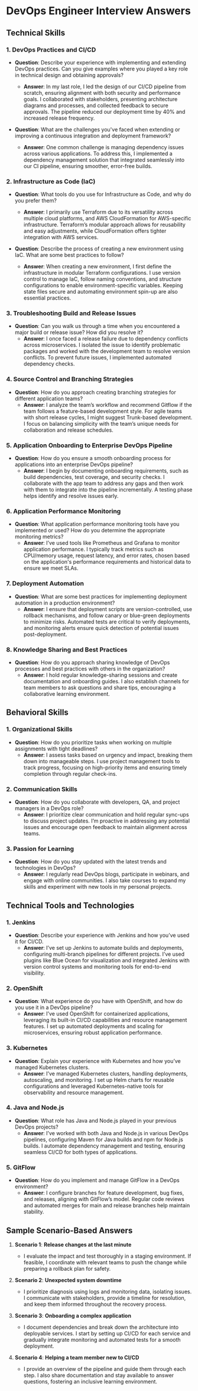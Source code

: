 # DevOps Engineer Interview Answers

## Technical Skills

### 1. DevOps Practices and CI/CD
- **Question**: Describe your experience with implementing and extending DevOps practices. Can you give examples where you played a key role in technical design and obtaining approvals?
  - **Answer**: In my last role, I led the design of our CI/CD pipeline from scratch, ensuring alignment with both security and performance goals. I collaborated with stakeholders, presenting architecture diagrams and processes, and collected feedback to secure approvals. The pipeline reduced our deployment time by 40% and increased release frequency.

- **Question**: What are the challenges you've faced when extending or improving a continuous integration and deployment framework?
  - **Answer**: One common challenge is managing dependency issues across various applications. To address this, I implemented a dependency management solution that integrated seamlessly into our CI pipeline, ensuring smoother, error-free builds.

### 2. Infrastructure as Code (IaC)
- **Question**: What tools do you use for Infrastructure as Code, and why do you prefer them?
  - **Answer**: I primarily use Terraform due to its versatility across multiple cloud platforms, and AWS CloudFormation for AWS-specific infrastructure. Terraform’s modular approach allows for reusability and easy adjustments, while CloudFormation offers tighter integration with AWS services.

- **Question**: Describe the process of creating a new environment using IaC. What are some best practices to follow?
  - **Answer**: When creating a new environment, I first define the infrastructure in modular Terraform configurations. I use version control to manage IaC, follow naming conventions, and structure configurations to enable environment-specific variables. Keeping state files secure and automating environment spin-up are also essential practices.

### 3. Troubleshooting Build and Release Issues
- **Question**: Can you walk us through a time when you encountered a major build or release issue? How did you resolve it?
  - **Answer**: I once faced a release failure due to dependency conflicts across microservices. I isolated the issue to identify problematic packages and worked with the development team to resolve version conflicts. To prevent future issues, I implemented automated dependency checks.

### 4. Source Control and Branching Strategies
- **Question**: How do you approach creating branching strategies for different application teams?
  - **Answer**: I analyze the team’s workflow and recommend Gitflow if the team follows a feature-based development style. For agile teams with short release cycles, I might suggest Trunk-based development. I focus on balancing simplicity with the team’s unique needs for collaboration and release schedules.

### 5. Application Onboarding to Enterprise DevOps Pipeline
- **Question**: How do you ensure a smooth onboarding process for applications into an enterprise DevOps pipeline?
  - **Answer**: I begin by documenting onboarding requirements, such as build dependencies, test coverage, and security checks. I collaborate with the app team to address any gaps and then work with them to integrate into the pipeline incrementally. A testing phase helps identify and resolve issues early.

### 6. Application Performance Monitoring
- **Question**: What application performance monitoring tools have you implemented or used? How do you determine the appropriate monitoring metrics?
  - **Answer**: I’ve used tools like Prometheus and Grafana to monitor application performance. I typically track metrics such as CPU/memory usage, request latency, and error rates, chosen based on the application's performance requirements and historical data to ensure we meet SLAs.

### 7. Deployment Automation
- **Question**: What are some best practices for implementing deployment automation in a production environment?
  - **Answer**: I ensure that deployment scripts are version-controlled, use rollback mechanisms, and follow canary or blue-green deployments to minimize risks. Automated tests are critical to verify deployments, and monitoring alerts ensure quick detection of potential issues post-deployment.

### 8. Knowledge Sharing and Best Practices
- **Question**: How do you approach sharing knowledge of DevOps processes and best practices with others in the organization?
  - **Answer**: I hold regular knowledge-sharing sessions and create documentation and onboarding guides. I also establish channels for team members to ask questions and share tips, encouraging a collaborative learning environment.

## Behavioral Skills

### 1. Organizational Skills
- **Question**: How do you prioritize tasks when working on multiple assignments with tight deadlines?
  - **Answer**: I assess tasks based on urgency and impact, breaking them down into manageable steps. I use project management tools to track progress, focusing on high-priority items and ensuring timely completion through regular check-ins.

### 2. Communication Skills
- **Question**: How do you collaborate with developers, QA, and project managers in a DevOps role?
  - **Answer**: I prioritize clear communication and hold regular sync-ups to discuss project updates. I’m proactive in addressing any potential issues and encourage open feedback to maintain alignment across teams.

### 3. Passion for Learning
- **Question**: How do you stay updated with the latest trends and technologies in DevOps?
  - **Answer**: I regularly read DevOps blogs, participate in webinars, and engage with online communities. I also take courses to expand my skills and experiment with new tools in my personal projects.

## Technical Tools and Technologies

### 1. Jenkins
- **Question**: Describe your experience with Jenkins and how you’ve used it for CI/CD.
  - **Answer**: I’ve set up Jenkins to automate builds and deployments, configuring multi-branch pipelines for different projects. I’ve used plugins like Blue Ocean for visualization and integrated Jenkins with version control systems and monitoring tools for end-to-end visibility.

### 2. OpenShift
- **Question**: What experience do you have with OpenShift, and how do you use it in a DevOps pipeline?
  - **Answer**: I’ve used OpenShift for containerized applications, leveraging its built-in CI/CD capabilities and resource management features. I set up automated deployments and scaling for microservices, ensuring robust application performance.

### 3. Kubernetes
- **Question**: Explain your experience with Kubernetes and how you’ve managed Kubernetes clusters.
  - **Answer**: I’ve managed Kubernetes clusters, handling deployments, autoscaling, and monitoring. I set up Helm charts for reusable configurations and leveraged Kubernetes-native tools for observability and resource management.

### 4. Java and Node.js
- **Question**: What role has Java and Node.js played in your previous DevOps projects?
  - **Answer**: I’ve worked with both Java and Node.js in various DevOps pipelines, configuring Maven for Java builds and npm for Node.js builds. I automate dependency management and testing, ensuring seamless CI/CD for both types of applications.

### 5. GitFlow
- **Question**: How do you implement and manage GitFlow in a DevOps environment?
  - **Answer**: I configure branches for feature development, bug fixes, and releases, aligning with GitFlow’s model. Regular code reviews and automated merges for main and release branches help maintain stability.

## Sample Scenario-Based Answers

1. **Scenario 1**: **Release changes at the last minute**  
   - I evaluate the impact and test thoroughly in a staging environment. If feasible, I coordinate with relevant teams to push the change while preparing a rollback plan for safety.

2. **Scenario 2**: **Unexpected system downtime**  
   - I prioritize diagnosis using logs and monitoring data, isolating issues. I communicate with stakeholders, provide a timeline for resolution, and keep them informed throughout the recovery process.

3. **Scenario 3**: **Onboarding a complex application**  
   - I document dependencies and break down the architecture into deployable services. I start by setting up CI/CD for each service and gradually integrate monitoring and automated tests for a smooth deployment.

4. **Scenario 4**: **Helping a team member new to CI/CD**  
   - I provide an overview of the pipeline and guide them through each step. I also share documentation and stay available to answer questions, fostering an inclusive learning environment.